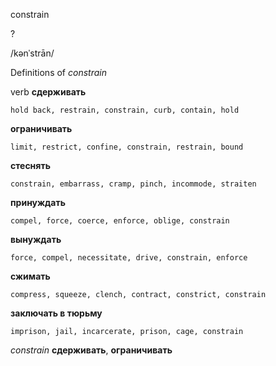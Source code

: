 constrain

?

/kənˈstrān/

Definitions of _constrain_

verb
**сдерживать**

    hold back, restrain, constrain, curb, contain, hold
**ограничивать**

    limit, restrict, confine, constrain, restrain, bound
**стеснять**

    constrain, embarrass, cramp, pinch, incommode, straiten
**принуждать**

    compel, force, coerce, enforce, oblige, constrain
**вынуждать**

    force, compel, necessitate, drive, constrain, enforce
**сжимать**

    compress, squeeze, clench, contract, constrict, constrain
**заключать в тюрьму**

    imprison, jail, incarcerate, prison, cage, constrain

_constrain_
**сдерживать**, **ограничивать**